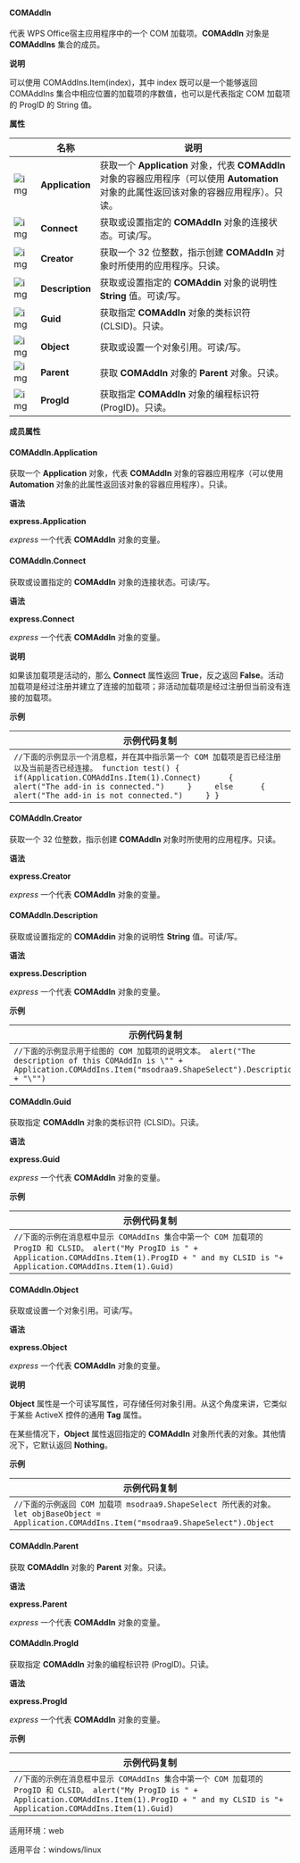 #### **COMAddIn**



代表 WPS Office宿主应用程序中的一个 COM 加载项。**COMAddIn** 对象是 **COMAddIns** 集合的成员。

**说明**

可以使用 COMAddIns.Item(index)，其中 index 既可以是一个能够返回 COMAddIns 集合中相应位置的加载项的序数值，也可以是代表指定 COM 加载项的 ProgID 的 String 值。

**属性**

|                                                              | 名称            | 说明                                                         |
| ------------------------------------------------------------ | --------------- | ------------------------------------------------------------ |
| ![img](https://qn.cache.wpscdn.cn/encs/doc/office_v19/gif/properties.gif) | **Application** | 获取一个 **Application** 对象，代表 **COMAddIn** 对象的容器应用程序（可以使用 **Automation** 对象的此属性返回该对象的容器应用程序）。只读。 |
| ![img](https://qn.cache.wpscdn.cn/encs/doc/office_v19/gif/properties.gif) | **Connect**     | 获取或设置指定的 **COMAddIn** 对象的连接状态。可读/写。      |
| ![img](https://qn.cache.wpscdn.cn/encs/doc/office_v19/gif/properties.gif) | **Creator**     | 获取一个 32 位整数，指示创建 **COMAddIn** 对象时所使用的应用程序。只读。 |
| ![img](https://qn.cache.wpscdn.cn/encs/doc/office_v19/gif/properties.gif) | **Description** | 获取或设置指定的 **COMAddin** 对象的说明性 **String** 值。可读/写。 |
| ![img](https://qn.cache.wpscdn.cn/encs/doc/office_v19/gif/properties.gif) | **Guid**        | 获取指定 **COMAddIn** 对象的类标识符 (CLSID)。只读。         |
| ![img](https://qn.cache.wpscdn.cn/encs/doc/office_v19/gif/properties.gif) | **Object**      | 获取或设置一个对象引用。可读/写。                            |
| ![img](https://qn.cache.wpscdn.cn/encs/doc/office_v19/gif/properties.gif) | **Parent**      | 获取 **COMAddIn** 对象的 **Parent** 对象。只读。             |
| ![img](https://qn.cache.wpscdn.cn/encs/doc/office_v19/gif/properties.gif) | **ProgId**      | 获取指定 **COMAddIn** 对象的编程标识符 (ProgID)。只读。      |

**成员属性**

#### **COMAddIn.Application**

获取一个 **Application** 对象，代表 **COMAddIn** 对象的容器应用程序（可以使用 **Automation** 对象的此属性返回该对象的容器应用程序）。只读。

**语法**

**express.Application**

*express*   一个代表 **COMAddIn** 对象的变量。

#### **COMAddIn.Connect**

获取或设置指定的 **COMAddIn** 对象的连接状态。可读/写。

**语法**

**express.Connect**

*express*   一个代表 **COMAddIn** 对象的变量。

**说明**

如果该加载项是活动的，那么 **Connect** 属性返回 **True**，反之返回 **False**。活动加载项是经过注册并建立了连接的加载项；非活动加载项是经过注册但当前没有连接的加载项。

**示例**

| 示例代码复制                                                 |
| ------------------------------------------------------------ |
| `//下面的示例显示一个消息框，并在其中指示第一个 COM 加载项是否已经注册以及当前是否已经连接。 function test() {     if(Application.COMAddIns.Item(1).Connect)      {         alert("The add-in is connected.")     }     else      {         alert("The add-in is not connected.")     } }` |

#### **COMAddIn.Creator**

获取一个 32 位整数，指示创建 **COMAddIn** 对象时所使用的应用程序。只读。

**语法**

**express.Creator**

*express*   一个代表 **COMAddIn** 对象的变量。

#### **COMAddIn.Description**

获取或设置指定的 **COMAddin** 对象的说明性 **String** 值。可读/写。

**语法**

**express.Description**

*express*   一个代表 **COMAddIn** 对象的变量。

**示例**

| 示例代码复制                                                 |
| ------------------------------------------------------------ |
| `//下面的示例显示用于绘图的 COM 加载项的说明文本。 alert("The description of this COMAddIn is \"" + Application.COMAddIns.Item("msodraa9.ShapeSelect").Description + "\"")` |

#### **COMAddIn.Guid**

获取指定 **COMAddIn** 对象的类标识符 (CLSID)。只读。

**语法**

**express.Guid**

*express*   一个代表 **COMAddIn** 对象的变量。

**示例**

| 示例代码复制                                                 |
| ------------------------------------------------------------ |
| `//下面的示例在消息框中显示 COMAddIns 集合中第一个 COM 加载项的 ProgID 和 CLSID。 alert("My ProgID is " + Application.COMAddIns.Item(1).ProgID + " and my CLSID is "+ Application.COMAddIns.Item(1).Guid) ` |

#### **COMAddIn.Object**

获取或设置一个对象引用。可读/写。

**语法**

**express.Object**

*express*   一个代表 **COMAddIn** 对象的变量。

**说明**

**Object** 属性是一个可读写属性，可存储任何对象引用。从这个角度来讲，它类似于某些 ActiveX 控件的通用 **Tag** 属性。

在某些情况下，**Object** 属性返回指定的 **COMAddIn** 对象所代表的对象。其他情况下，它默认返回 **Nothing**。

**示例**

| 示例代码复制                                                 |
| ------------------------------------------------------------ |
| `//下面的示例返回 COM 加载项 msodraa9.ShapeSelect 所代表的对象。 let objBaseObject = Application.COMAddIns.Item("msodraa9.ShapeSelect").Object` |

#### **COMAddIn.Parent**

获取 **COMAddIn** 对象的 **Parent** 对象。只读。

**语法**

**express.Parent**

*express*   一个代表 **COMAddIn** 对象的变量。

#### **COMAddIn.ProgId**

获取指定 **COMAddIn** 对象的编程标识符 (ProgID)。只读。

**语法**

**express.ProgId**

*express*   一个代表 **COMAddIn** 对象的变量。

**示例**

| 示例代码复制                                                 |
| ------------------------------------------------------------ |
| `//下面的示例在消息框中显示 COMAddIns 集合中第一个 COM 加载项的 ProgID 和 CLSID。 alert("My ProgID is " + Application.COMAddIns.Item(1).ProgID + " and my CLSID is "+ Application.COMAddIns.Item(1).Guid)` |

适用环境：web

适用平台：windows/linux